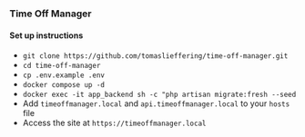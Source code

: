 ### Time Off Manager

#### Set up instructions

- `git clone https://github.com/tomaslieffering/time-off-manager.git`
- `cd time-off-manager`
- `cp .env.example .env`
- `docker compose up -d`
- `docker exec -it app_backend sh -c "php artisan migrate:fresh --seed`
- Add `timeoffmanager.local` and `api.timeoffmanager.local` to your `hosts` file
- Access the site at `https://timeoffmanager.local`